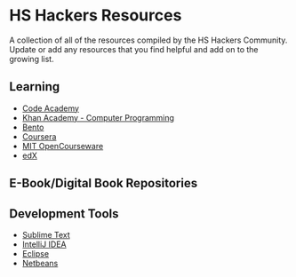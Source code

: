 # HS Hackers Resources

A collection of all of the resources compiled by the HS Hackers Community.
Update or add any resources that you find helpful and add on to the growing list.

## Learning
* [Code Academy](http://www.codecademy.com/)
* [Khan Academy - Computer Programming](https://www.khanacademy.org/computing/cs)
* [Bento](http://www.bentobox.io/)
* [Coursera](https://www.coursera.org/)
* [MIT OpenCourseware](http://ocw.mit.edu/index.htm)
* [edX](https://www.edx.org/)

## E-Book/Digital Book Repositories

## Development Tools
* [Sublime Text](http://www.sublimetext.com/)
* [IntelliJ IDEA](http://www.jetbrains.com/idea/)
* [Eclipse](http://www.eclipse.org/)
* [Netbeans](https://netbeans.org/)
